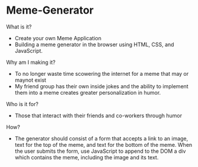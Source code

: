 # Meme-Generator
What is it?
  - Create your own Meme Application
  - Building a meme generator in the browser using HTML, CSS, and JavaScript.

Why am I making it?
  - To no longer waste time scowering the internet for a meme that may or maynot exist
  - My friend group has their own inside jokes and the ability to implement them into a meme creates greater personalization in humor.

Who is it for?
  - Those that interact with their friends and co-workers through humor

How?
- The generator should consist of a form that accepts a link to an image, text for the top of the meme, and text for the bottom of the meme. When the user submits the form, use JavaScript to append to the DOM a div which contains the meme, including the image and its text.
